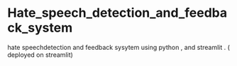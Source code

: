 # Hate_speech_detection_and_feedback_system
hate speechdetection and feedback sysytem using python , and streamlit . ( deployed on streamlit) 
